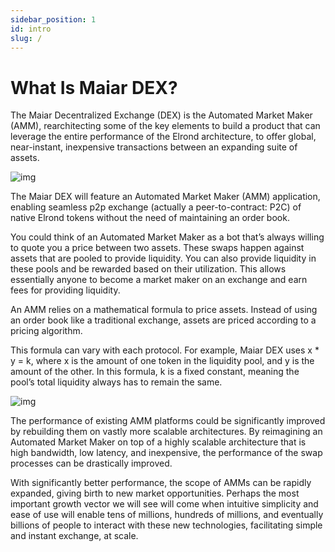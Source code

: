 ```yaml
---
sidebar_position: 1
id: intro
slug: /
---
```


# What Is Maiar DEX?

The Maiar Decentralized Exchange (DEX) is the Automated Market Maker (AMM), rearchitecting some of the key elements to build a product that can leverage the entire performance of the Elrond architecture, to offer global, near-instant, inexpensive transactions between an expanding suite of assets.

![img](/docs/maiar-exchange.png)

The Maiar DEX will feature an Automated Market Maker (AMM) application, enabling seamless p2p exchange (actually a peer-to-contract: P2C) of native Elrond tokens without the need of maintaining an order book.

You could think of an Automated Market Maker as a bot that’s always willing to quote you a price between two assets. These swaps happen against assets that are pooled to provide liquidity. You can also provide liquidity in these pools and be rewarded based on their utilization. This allows essentially anyone to become a market maker on an exchange and earn fees for providing liquidity.

An AMM relies on a mathematical formula to price assets. Instead of using an order book like a traditional exchange, assets are priced according to a pricing algorithm.

This formula can vary with each protocol. For example, Maiar DEX uses x \* y = k, where x is the amount of one token in the liquidity pool, and y is the amount of the other. In this formula, k is a fixed constant, meaning the pool’s total liquidity always has to remain the same.

![img](/docs/apples-pears.png)

The performance of existing AMM platforms could be significantly improved by rebuilding them on vastly more scalable architectures. By reimagining an Automated Market Maker on top of a highly scalable architecture that is high bandwidth, low latency, and inexpensive, the performance of the swap processes can be drastically improved.

With significantly better performance, the scope of AMMs can be rapidly expanded, giving birth to new market opportunities. Perhaps the most important growth vector we will see will come when intuitive simplicity and ease of use will enable tens of millions, hundreds of millions, and eventually billions of people to interact with these new technologies, facilitating simple and instant exchange, at scale.
